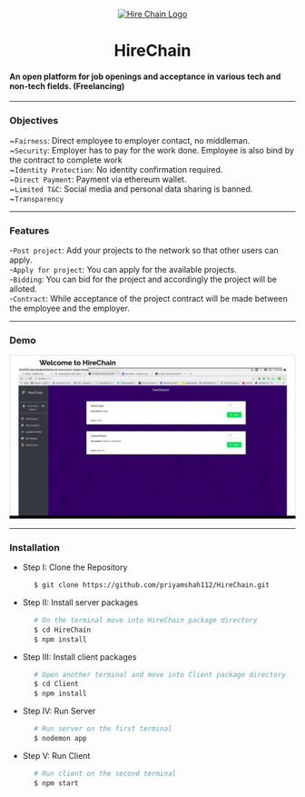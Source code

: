 <p align="center">
  <a href="" rel="noopner">
    <img height=200px src="http://cdn.differencebetween.net/wp-content/uploads/2018/05/Difference-Between-Link-and-Hyperlink.png" alt="Hire Chain Logo"></a>

<h1 align="center">HireChain</h1>
<h4>An open platform for job openings and acceptance in various tech and non-tech fields. (Freelancing)</h4>

------------------------------------------
### Objectives

~`Fairness`: Direct employee to employer contact, no middleman.<br/>
~`Security`: Employer has to pay for the work done. Employee is also bind by the contract to complete work<br/>
~`Identity Protection`: No identity confirmation required.<br/>
~`Direct Payment`: Payment via ethereum wallet.<br/>
~`Limited T&C`: Social media and personal data sharing is banned.<br/>
~`Transparency`


------------------------------------------
### Features

-`Post project`:  Add your projects to the network so that other users can apply.<br/>
-`Apply for project`: You can apply for the available projects.<br/>
-`Bidding`: You can bid for the project and accordingly the project will be alloted.<br/>
-`Contract`: While acceptance of the project contract will be made between the employee and the employer.<br/>

------------------------------------------
### Demo

<p align="center">
<img src ="./demo.gif" max-width = 600px>
</p>

------------------------------------------
### Installation
  * Step I: Clone the Repository
```sh
      $ git clone https://github.com/priyamshah112/HireChain.git      
```
  * Step II: Install server packages
```sh
      # On the terminal move into HireChain package directory
      $ cd HireChain
      $ npm install
```
* Step III: Install client packages
```sh
      # Open another terminal and move into Client package directory
      $ cd Client
      $ npm install
```
* Step IV: Run Server
```sh
      # Run server on the first terminal
      $ nodemon app
```

* Step V: Run Client
```sh
      # Run client on the second terminal
      $ npm start
```


